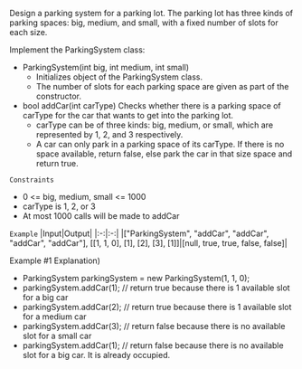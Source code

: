Design a parking system for a parking lot. The parking lot has three kinds of parking spaces: big, medium, and small, with a fixed number of slots for each size.

Implement the ParkingSystem class:
- ParkingSystem(int big, int medium, int small)
  - Initializes object of the ParkingSystem class.
  - The number of slots for each parking space are given as part of the constructor.
- bool addCar(int carType) Checks whether there is a parking space of carType for the car that wants to get into the parking lot.
  - carType can be of three kinds: big, medium, or small, which are represented by 1, 2, and 3 respectively.
  - A car can only park in a parking space of its carType. If there is no space available, return false, else park the car in that size space and return true.
 
`Constraints`
- 0 <= big, medium, small <= 1000
- carType is 1, 2, or 3
- At most 1000 calls will be made to addCar

`Example`
|Input|Output|
|:-:|:-:|
|["ParkingSystem", "addCar", "addCar", "addCar", "addCar"], [[1, 1, 0], [1], [2], [3], [1]]|[null, true, true, false, false]|

Example #1 Explanation)
- ParkingSystem parkingSystem = new ParkingSystem(1, 1, 0);
- parkingSystem.addCar(1); // return true because there is 1 available slot for a big car
- parkingSystem.addCar(2); // return true because there is 1 available slot for a medium car
- parkingSystem.addCar(3); // return false because there is no available slot for a small car
- parkingSystem.addCar(1); // return false because there is no available slot for a big car. It is already occupied.
